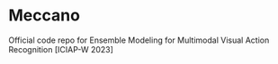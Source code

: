 # Meccano
Official code repo for Ensemble Modeling for Multimodal Visual Action Recognition [ICIAP-W 2023]
